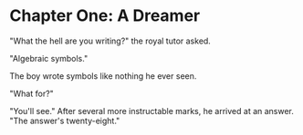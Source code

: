 # Chapter One: A Dreamer

"What the hell are you writing?" the royal tutor asked.

"Algebraic symbols."

The boy wrote symbols like nothing he ever seen.

"What for?"

"You'll see." After several more instructable marks, he arrived at an answer. "The answer's twenty-eight."
